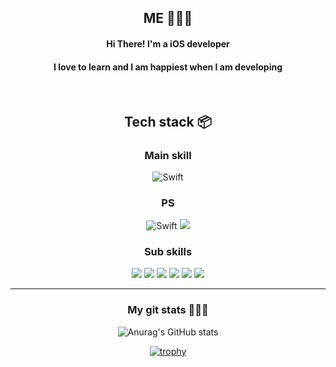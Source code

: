 <div align = "center">

  ## ME 🤷🏻‍♂️ </br>

  #### Hi There! I'm a iOS developer</br>
  #### I love to learn and I am happiest when I am developing

</div>
</br>
<div align = "center">

  ## Tech stack 📦

  ### Main skill
  ![Swift](https://img.shields.io/badge/swift-F54A2A?style=for-the-badge&logo=swift&logoColor=white)

  ### PS
  ![Swift](https://img.shields.io/badge/swift-F54A2A?style=for-the-badge&logo=swift&logoColor=white)
  <img src="https://img.shields.io/badge/python-3776AB?style=for-the-badge&logo=python&logoColor=white">

  ### Sub skills
  <img src="https://img.shields.io/badge/html5-E34F26?style=for-the-badge&logo=html5&logoColor=white">
  <img src="https://img.shields.io/badge/css-1572B6?style=for-the-badge&logo=css3&logoColor=white">
  <img src="https://img.shields.io/badge/javascript-F7DF1E?style=for-the-badge&logo=javascript&logoColor=black">
  <img src="https://img.shields.io/badge/react-61DAFB?style=for-the-badge&logo=react&logoColor=black">
  <img src="https://img.shields.io/badge/git-F05032?style=for-the-badge&logo=git&logoColor=white">
  <img src="https://img.shields.io/badge/github-181717?style=for-the-badge&logo=github&logoColor=white">

<div>

***

<div align = "center">

  ### My git stats 👨🏻‍💻
  
  ![Anurag's GitHub stats](https://github-readme-stats.vercel.app/api?username=Jiseok97&&show_icons=ture&theme=merko) 
  
  [![trophy](https://github-profile-trophy.vercel.app/?username=Jiseok97&theme=flat&column=7)](https://github.com/ryo-ma/github-profile-trophy)


</div>
